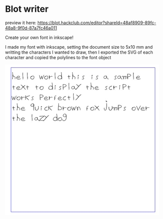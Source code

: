 # Blot writer

preview it here:
https://blot.hackclub.com/editor?shareId=48af8909-89fc-48a8-9f0d-87a7fc46a011

Create your own font in inkscape!

I made my font with inkscape, setting the document size to 5x10 mm and writting the characters I wanted to draw, then I exported the SVG of each character and copied the polylines to the font object

![alt text](snapshots/image.png)